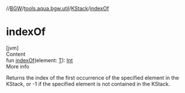 //[BGW](../../../index.md)/[tools.aqua.bgw.util](../index.md)/[KStack](index.md)/[indexOf](index-of.md)



# indexOf  
[jvm]  
Content  
fun [indexOf](index-of.md)(element: [T](index.md)): [Int](https://kotlinlang.org/api/latest/jvm/stdlib/kotlin/-int/index.html)  
More info  


Returns the index of the first occurrence of the specified element in the KStack, or -1 if the specified element is not contained in the KStack.

  



